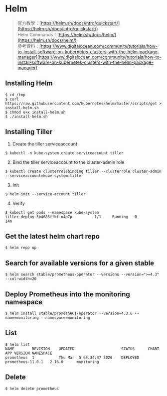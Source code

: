 # Helm
> 官方教學：[https://helm.sh/docs/intro/quickstart/](https://helm.sh/docs/intro/quickstart/) <br>
> Helm Commands：[https://helm.sh/docs/helm/](https://helm.sh/docs/helm/) <br>
> 參考資料：[https://www.digitalocean.com/community/tutorials/how-to-install-software-on-kubernetes-clusters-with-the-helm-package-manager](https://www.digitalocean.com/community/tutorials/how-to-install-software-on-kubernetes-clusters-with-the-helm-package-manager)
## Installing Helm
```shell
$ cd /tmp
$ curl https://raw.githubusercontent.com/kubernetes/helm/master/scripts/get > install-helm.sh
$ chmod u+x install-helm.sh
$ ./install-helm.sh
```
## Installing Tiller
1. Create the tiller serviceaccount
```shell
$ kubectl -n kube-system create serviceaccount tiller
```
2. Bind the tiller serviceaccount to the cluster-admin role
```shell
$ kubectl create clusterrolebinding tiller --clusterrole cluster-admin --serviceaccount=kube-system:tiller
```
3. Init
```shell
$ helm init --service-account tiller
```
4. Verify
```shell
$ kubectl get pods --namespace kube-system
tiller-deploy-5b4685ffbf-n4n7p          1/1     Running   0          14m
```
## Get the latest helm chart repo
```shell
$ helm repo up
```
## Search for available versions for a given stable
```shell
$ helm search stable/prometheus-operator --versions --version=">=4.3" --col-width=20
```
## Deploy Prometheus into the monitoring namespace
```shell
$ helm install stable/prometheus-operator --version=4.3.6 --name=monitoring --namespace=monitoring
```
## List
```shell
$ helm list
NAME      	REVISION	UPDATED                 	STATUS  	CHART            	APP VERSION	NAMESPACE 
prometheus	1       	Thu Mar  5 05:34:47 2020	DEPLOYED	prometheus-11.0.1	2.16.0     	monitoring
```
## Delete
```shell
$ helm delete prometheus
```